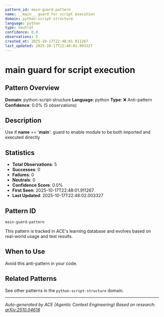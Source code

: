 ```yaml
---
pattern_id: main-guard-pattern
name: __main__ guard for script execution
domain: python-script-structure
language: python
type: neutral
confidence: 0.0
observations: 5
created_at: 2025-10-17T22:48:01.911267
last_updated: 2025-10-17T22:48:02.003327
---
```

# __main__ guard for script execution

## Pattern Overview

**Domain**: python-script-structure
**Language**: python
**Type**: ❌ Anti-pattern
**Confidence**: 0.0% (5 observations)

## Description

Use if __name__ == '__main__': guard to enable module to be both imported and executed directly

## Statistics

- **Total Observations**: 5
- **Successes**: 0
- **Failures**: 0
- **Neutrals**: 0
- **Confidence Score**: 0.0%
- **First Seen**: 2025-10-17T22:48:01.911267
- **Last Updated**: 2025-10-17T22:48:02.003327

## Pattern ID

```
main-guard-pattern
```

This pattern is tracked in ACE's learning database and evolves based on real-world usage and test results.

## When to Use

Avoid this anti-pattern in your code.

## Related Patterns

See other patterns in the `python-script-structure` domain.

---

*Auto-generated by ACE (Agentic Context Engineering)*
*Based on research: [arXiv:2510.04618](https://arxiv.org/abs/2510.04618)*
